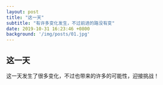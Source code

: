 ```yaml
---
layout: post
title: "这一天"
subtitle: "有许多变化发生，不过前进的路没有变"
date: 2019-10-31 16:23:46 +0800
background: '/img/posts/01.jpg'
---
```


## 这一天

这一天发生了很多变化，不过也带来的许多的可能性，迎接挑战！

